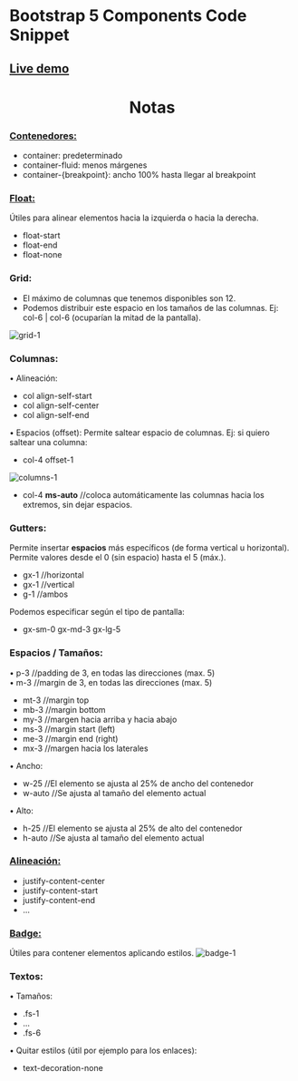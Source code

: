 <h1>Bootstrap 5 Components Code Snippet</h1>

<h2>
  <a href="https://maxisandoval37.github.io/Bootstrap-Components-Code-Snippet/Index.html">Live demo</a>
</h2>

<h1 align="center">Notas</h1>

<h3>
  <a href="https://getbootstrap.com/docs/5.0/layout/containers/">Contenedores:</a>
</h3>
<ul>
 <li>container: predeterminado</li>
 <li>container-fluid: menos márgenes</li>
 <li>container-{breakpoint}: ancho 100% hasta llegar al breakpoint</li>
</ul>

<h3>
  <a href="https://getbootstrap.com/docs/5.0/utilities/float/">Float:</a>
</h3>
Útiles para alinear elementos hacia la izquierda o hacia la derecha.
<ul>
 <li>float-start</li>
 <li>float-end</li>
 <li>float-none</li>
</ul>

<h3>Grid:</h3>
<ul>
 <li>El máximo de columnas que tenemos disponibles son 12.</li>
 <li>Podemos distribuir este espacio en los tamaños de las columnas. Ej: col-6 | col-6 (ocuparían la mitad de la pantalla).</li>
</ul>
<img src="https://user-images.githubusercontent.com/68869989/216829993-6c501054-90d2-4e0b-bca0-09a91a6a1ac1.png" alt="grid-1">

<h3>Columnas:</h3>
• Alineación:
<ul>
 <li>col align-self-start</li>
 <li>col align-self-center</li>
 <li>col align-self-end</li>
</ul>
• Espacios (offset): Permite saltear espacio de columnas. Ej: si quiero saltear una columna:
<ul>
 <li>col-4 offset-1</li>
</ul>
<img src="https://user-images.githubusercontent.com/68869989/216830193-c22a6060-4065-410d-b126-e0a5911a2e9c.png" alt="columns-1">
<ul>
 <li>col-4 <b>ms-auto</b> //coloca automáticamente las columnas hacia los extremos, sin dejar espacios.</li>
</ul>

<h3>Gutters:</h3>
Permite insertar <b>espacios</b> más específicos (de forma vertical u horizontal). Permite valores desde el 0 (sin espacio) hasta el 5 (máx.).
<ul>
 <li>gx-1 //horizontal</li>
 <li>gx-1 //vertical</li>
 <li>g-1 //ambos</li>
</ul>
Podemos especificar según el tipo de pantalla:
<ul>
 <li>gx-sm-0 gx-md-3 gx-lg-5</li>
</ul>

<h3>Espacios / Tamaños:</h3>
•	p-3 //padding de 3, en todas las direcciones (max. 5)
<br>
•	m-3 //margin de 3, en todas las direcciones (max. 5)
<ul>
 <li>mt-3 //margin top</li>
 <li>mb-3 //margin bottom</li>
 <li>my-3 //margen hacia arriba y hacia abajo</li>
 <li>ms-3 //margin start (left)</li>
 <li>me-3 //margin end (right)</li>
 <li>mx-3 //margen hacia los laterales</li>
</ul>
• Ancho:
<ul>
 <li>w-25 //El elemento se ajusta al 25% de ancho del contenedor</li>
 <li>w-auto //Se ajusta al tamaño del elemento actual</li>
</ul>
• Alto:
<ul>
 <li>h-25 //El elemento se ajusta al 25% de alto del contenedor</li>
 <li>h-auto //Se ajusta al tamaño del elemento actual</li>
</ul>

<h3>
  <a href="https://getbootstrap.com/docs/5.0/utilities/flex/">Alineación:</a>
</h3>
<ul>
 <li>justify-content-center</li>
 <li>justify-content-start</li>
 <li>justify-content-end</li>
 <li>...</li>
</ul>

<h3>
  <a href="https://getbootstrap.com/docs/5.0/components/badge/">Badge:</a>
</h3>
Útiles para contener elementos aplicando estilos.
<img src="https://user-images.githubusercontent.com/68869989/216830958-f3971a94-d46a-4dd5-8b80-9ff6302a537a.png" alt="badge-1">

<h3>Textos:</h3>
• Tamaños:
<ul>
 <li>.fs-1</li>
 <li>...</li>
 <li>.fs-6</li>
</ul>
• Quitar estilos (útil por ejemplo para los enlaces):
<ul>
 <li>text-decoration-none</li>
</ul>

